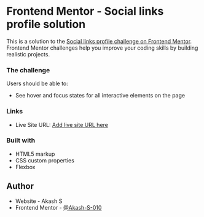 # Frontend Mentor - Social links profile solution

This is a solution to the [Social links profile challenge on Frontend Mentor](https://www.frontendmentor.io/challenges/social-links-profile-UG32l9m6dQ). Frontend Mentor challenges help you improve your coding skills by building realistic projects. 

### The challenge

Users should be able to:

- See hover and focus states for all interactive elements on the page

### Links

- Live Site URL: [Add live site URL here](https://your-live-site-url.com)


### Built with

- HTML5 markup
- CSS custom properties
- Flexbox


## Author

- Website - Akash S
- Frontend Mentor - [@Akash-S-010](https://www.frontendmentor.io/profile/Akash-S-010)

